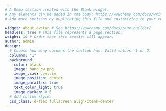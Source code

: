 ```yaml
---
# A Demo section created with the Blank widget.
# Any elements can be added in the body: https://wowchemy.com/docs/writing-markdown-latex/
# Add more sections by duplicating this file and customizing to your requirements.

widget: about.avatar # See https://wowchemy.com/docs/page-builder/
headless: true # This file represents a page section.
weight: 10 # Order that this section will appear.
author: admin
design:
  # Choose how many columns the section has. Valid values: 1 or 2.
  columns: "1"
  background:
    color: black
    image: band_bw.png
    image_size: contain
    image_position: center
    image_parallax: true
    text_color_light: true
    image_darken: 0.5
  # Add custom styles
  css_class: d-flex fullscreen align-items-center
---
```

